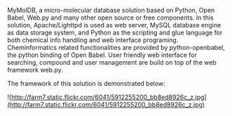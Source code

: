 MyMolDB, a micro-molecular database solution based on Python, Open Babel, Web.py and many other open source or free components. In this solution, Apache/Lighttpd is used as web server, MySQL database engine as data storage system, and Python as the scripting and glue language for both chemical info handling and web interface programing. Cheminformatics related functionalities are provided by python-openbabel, the python binding of Open Babel. User friendly web interface for searching, compound and user management are build on top of the web framework web.py.

The framework of this solution is demonstrated below:

![http://farm7.static.flickr.com/6041/5912255200_bb8ed8926c_z.jpg](http://farm7.static.flickr.com/6041/5912255200_bb8ed8926c_z.jpg)